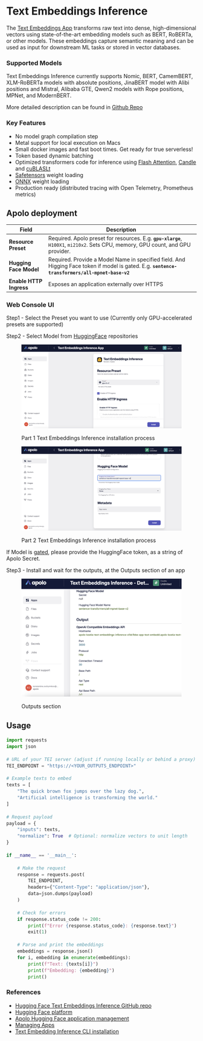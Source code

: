 # Text Embeddings Inference

The [Text Embeddings App](https://github.com/huggingface/text-embeddings-inference) transforms raw text into dense, high-dimensional vectors using state-of-the-art embedding models such as BERT, RoBERTa, or other models. These embeddings capture semantic meaning and can be used as input for downstream ML tasks or stored in vector databases.

### Supported Models

Text Embeddings Inference currently supports Nomic, BERT, CamemBERT, XLM-RoBERTa models with absolute positions, JinaBERT model with Alibi positions and Mistral, Alibaba GTE, Qwen2 models with Rope positions, MPNet, and ModernBERT.

More detailed description can be found in [Github Repo](https://github.com/huggingface/text-embeddings-inference)

### Key Features

* No model graph compilation step
* Metal support for local execution on Macs
* Small docker images and fast boot times. Get ready for true serverless!
* Token based dynamic batching
* Optimized transformers code for inference using [Flash Attention](https://github.com/HazyResearch/flash-attention), [Candle](https://github.com/huggingface/candle) and [cuBLASLt](https://docs.nvidia.com/cuda/cublas/#using-the-cublaslt-api)
* [Safetensors](https://github.com/huggingface/safetensors) weight loading
* [ONNX](https://github.com/onnx/onnx) weight loading
* Production ready (distributed tracing with Open Telemetry, Prometheus metrics)

## Apolo deployment

| Field                   | Description                                                                                                                                      |
| ----------------------- | ------------------------------------------------------------------------------------------------------------------------------------------------ |
| **Resource Preset**     | Required. Apolo preset for resources. E.g. **`gpu-xlarge`**, `H100X1`, `mi210x2`. Sets CPU, memory, GPU count, and GPU provider.                 |
| **Hugging Face Model**  | Required. Provide a Model Name in specified field. And Higging Face token if model is gated. E.g.  **`sentence-transformers/all-mpnet-base-v2`** |
| **Enable HTTP Ingress** | Exposes an application externally over HTTPS                                                                                                     |

### Web  Console UI

Step1 - Select the Preset you want to use (Currently only GPU-accelerated presets are supported)

Step2 - Select Model from [HuggingFace](https://huggingface.co/) repositories

<figure><img src="../../../../.gitbook/assets/image (2) (1) (1).png" alt=""><figcaption><p>Part 1 Text Embeddings Inference installation process</p></figcaption></figure>

<figure><img src="../../../../.gitbook/assets/image (4) (1) (1) (1).png" alt=""><figcaption><p>Part 2 Text Embeddings Inference installation process</p></figcaption></figure>

If Model is [gated](https://huggingface.co/docs/hub/en/models-gated), please provide the HuggingFace token, as a string of Apolo Secret.

Step3 - Install and wait for the outputs, at the Outputs section of an app

<figure><img src="../../../../.gitbook/assets/image (6) (1) (1).png" alt=""><figcaption><p>Outputs section</p></figcaption></figure>

## Usage

```python
import requests
import json

# URL of your TEI server (adjust if running locally or behind a proxy)
TEI_ENDPOINT = "https://<YOUR_OUTPUTS_ENDPOINT>"

# Example texts to embed
texts = [
    "The quick brown fox jumps over the lazy dog.",
    "Artificial intelligence is transforming the world."
]

# Request payload
payload = {
    "inputs": texts,
    "normalize": True  # Optional: normalize vectors to unit length
}

if __name__ == '__main__':

    # Make the request
    response = requests.post(
        TEI_ENDPOINT,
        headers={"Content-Type": "application/json"},
        data=json.dumps(payload)
    )

    # Check for errors
    if response.status_code != 200:
        print(f"Error {response.status_code}: {response.text}")
        exit(1)

    # Parse and print the embeddings
    embeddings = response.json()
    for i, embedding in enumerate(embeddings):
        print(f"Text: {texts[i]}")
        print(f"Embedding: {embedding}")
        print()
```



### References

* [Hugging Face Text Embeddings Inference GitHub repo](https://github.com/huggingface/text-embeddings-inference)
* [Hugging Face platform](https://huggingface.co/)
* [Apolo Hugging Face application management](hugging-face.md)
* [Managing Apps](../managing-apps.md)
* [Text Embedding Inference CLI installation](../../../../apolo-concepts-cli/apps/installable-apps/available-apps/text-embeddings-inference.md)
